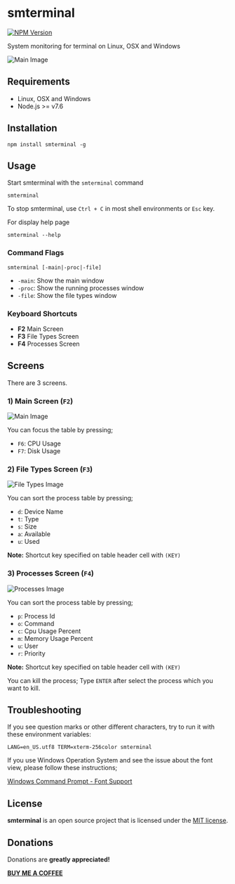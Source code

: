 # smterminal
[![NPM Version](https://img.shields.io/npm/v/smterminal.svg)](https://npmjs.org/package/smterminal)

System monitoring for terminal on Linux, OSX and Windows

![Main Image](https://raw.githubusercontent.com/gurayyarar/smterminal/master/documentation/smterminal.gif)

## Requirements

* Linux, OSX and Windows
* Node.js >= v7.6

## Installation

```
npm install smterminal -g
```

## Usage
Start smterminal with the `smterminal` command
```
smterminal
```
To stop smterminal, use `Ctrl + C` in most shell environments or `Esc` key.


For display help page
```
smterminal --help
```

### Command Flags
```
smterminal [-main|-proc|-file]
```
* `-main`: Show the main window
* `-proc`: Show the running processes window
* `-file`: Show the file types window

### Keyboard Shortcuts
* **F2** Main Screen
* **F3** File Types Screen
* **F4** Processes Screen

## Screens
There are 3 screens.

### 1) Main Screen (`F2`)
![Main Image](https://raw.githubusercontent.com/gurayyarar/smterminal/master/documentation/screens/main.png)

You can focus the table by pressing;
* `F6`: CPU Usage
* `F7`: Disk Usage


### 2) File Types Screen (`F3`)
![File Types Image](https://raw.githubusercontent.com/gurayyarar/smterminal/master/documentation/screens/file-system.jpg)

You can sort the process table by pressing;
* `d`: Device Name
* `t`: Type
* `s`: Size
* `a`: Available
* `u`: Used

**Note:** Shortcut key specified on table header cell with `(KEY)`
 
### 3) Processes Screen (`F4`)
![Processes Image](https://raw.githubusercontent.com/gurayyarar/smterminal/master/documentation/screens/process.jpg)

You can sort the process table by pressing;
* `p`: Process Id
* `o`: Command
* `c`: Cpu Usage Percent
* `m`: Memory Usage Percent
* `u`: User
* `r`: Priority

**Note:** Shortcut key specified on table header cell with `(KEY)`

You can kill the process;
Type `ENTER` after select the process which you want to kill.

## Troubleshooting

If you see question marks or other different characters, try to run it with these environment variables:

```
LANG=en_US.utf8 TERM=xterm-256color smterminal
```

If you use Windows Operation System and see the issue about the font view, please follow these instructions;

[Windows Command Prompt - Font Support](https://github.com/gurayyarar/smterminal/wiki/Windows-Command-Prompt---Font-Support)


## License
**smterminal** is an open source project that is licensed under the [MIT license](http://opensource.org/licenses/MIT).

## Donations
Donations are **greatly appreciated!**

**[BUY ME A COFFEE](http://bit.ly/2NcaKZS)**
